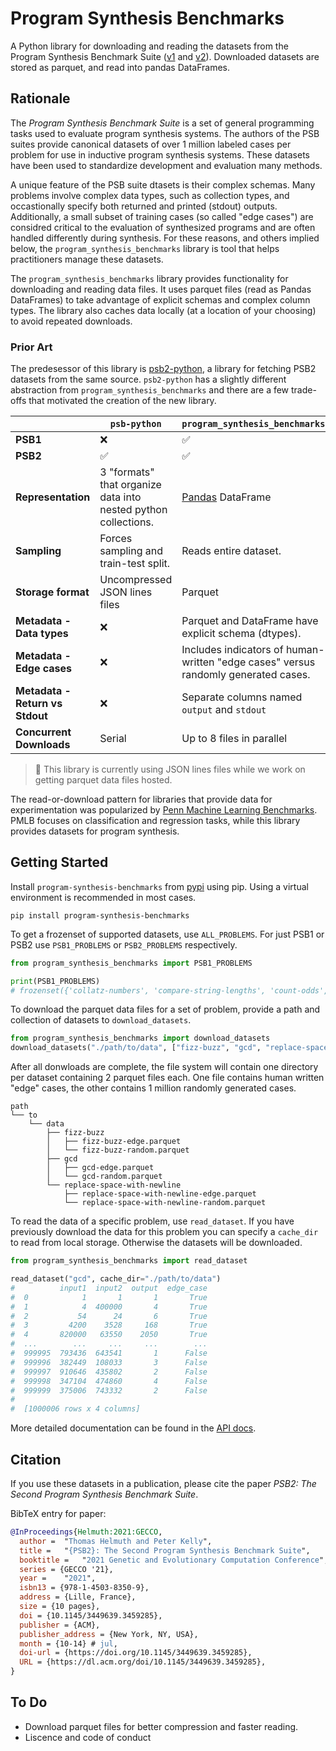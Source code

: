 # Program Synthesis Benchmarks

A Python library for downloading and reading the datasets from the Program Synthesis Benchmark Suite ([v1](https://cs.hamilton.edu/~thelmuth/Pubs/2015-GECCO-benchmark-suite.pdf) and [v2](https://arxiv.org/abs/2106.06086)). Downloaded datasets are stored as parquet, and read into
pandas DataFrames.

## Rationale

The _Program Synthesis Benchmark Suite_ is a set of general programming tasks used to evaluate program synthesis systems. The authors of the PSB suites provide canonical datasets of over 1 million labeled cases per problem for use in inductive program synthesis systems. These datasets have been used to standardize development and evaluation many methods.

A unique feature of the PSB suite dtasets is their complex schemas. Many problems involve complex data types, such as collection types, and occastionally specify both returned and printed (stdout) outputs. Additionally, a small subset of training cases (so called "edge cases") are considred critical to the evaluation of synthesized programs and are often handled differently during synthesis. For these reasons, and others implied below, the `program_synthesis_benchmarks` library is tool that helps practitioners manage these datasets.

The `program_synthesis_benchmarks` library provides functionality for downloading and reading data files. It uses parquet files (read as Pandas DataFrames) to take advantage of explicit schemas and complex column types. The library also caches data locally (at a location of your choosing) to avoid repeated downloads.

### Prior Art

The predesessor of this library is [psb2-python](https://github.com/thelmuth/psb2-python), a library for fetching PSB2 datasets from the same source. `psb2-python` has a slightly different abstraction from `program_synthesis_benchmarks` and there are a few trade-offs that motivated the creation of the new library.

|  | **`psb-python`** | **`program_synthesis_benchmarks`** |
|---|---|---|
| **PSB1** | :x: | :white_check_mark: |
| **PSB2** | :white_check_mark: | :white_check_mark: |
| **Representation** | 3 "formats" that organize data into nested python collections. | [Pandas](https://pandas.pydata.org/) DataFrame |
| **Sampling** | Forces sampling and train-test split. | Reads entire dataset. |
| **Storage format** | Uncompressed JSON lines files | Parquet |
| **Metadata - Data types** | :x: | Parquet and DataFrame have explicit schema (dtypes). |
| **Metadata - Edge cases** | :x: | Includes indicators of human-written "edge cases" versus randomly generated cases. |
| **Metadata - Return vs Stdout** | :x: | Separate columns named `output` and `stdout` |
| **Concurrent Downloads** | Serial | Up to 8 files in parallel |

> :no_entry_sign: This library is currently using JSON lines files while we work on getting parquet data files hosted.

The read-or-download pattern for libraries that provide data for experimentation was popularized by [Penn Machine Learning Benchmarks](https://github.com/EpistasisLab/pmlb). PMLB focuses on classification and regression tasks, while this library provides datasets for program synthesis.

## Getting Started

Install `program-synthesis-benchmarks` from [pypi](https://pypi.org/project/program-synthesis-benchmarks/) using pip. Using a virtual environment is recommended in most cases.

```commandline
pip install program-synthesis-benchmarks
```

To get a frozenset of supported datasets, use `ALL_PROBLEMS`. For just PSB1 or PSB2 use `PSB1_PROBLEMS` or `PSB2_PROBLEMS` respectively.

```python
from program_synthesis_benchmarks import PSB1_PROBLEMS

print(PSB1_PROBLEMS)
# frozenset({'collatz-numbers', 'compare-string-lengths', 'count-odds', 'digits', ... 
```

To download the parquet data files for a set of problem, provide a path and collection of datasets to `download_datasets`.

``` py
from program_synthesis_benchmarks import download_datasets
download_datasets("./path/to/data", ["fizz-buzz", "gcd", "replace-space-with-newline"])
```

After all donwloads are complete, the file system will contain one directory per dataset containing 2 parquet files each. One file contains human written "edge" cases, the other contains 1 million randomly generated cases.

```
path
└── to
    └── data
        ├── fizz-buzz
        │   ├── fizz-buzz-edge.parquet
        │   └── fizz-buzz-random.parquet
        ├── gcd
        │   ├── gcd-edge.parquet
        │   └── gcd-random.parquet
        └── replace-space-with-newline
            ├── replace-space-with-newline-edge.parquet
            └── replace-space-with-newline-random.parquet
```

To read the data of a specific problem, use `read_dataset`. If you have previously download the data for this problem you can specify a `cache_dir` to read from local storage. Otherwise the datasets will be downloaded.

``` py
from program_synthesis_benchmarks import read_dataset

read_dataset("gcd", cache_dir="./path/to/data")
#          input1  input2  output  edge_case
#  0            1       1       1       True
#  1            4  400000       4       True
#  2           54      24       6       True
#  3         4200    3528     168       True
#  4       820000   63550    2050       True
#  ...        ...     ...     ...        ...
#  999995  793436  643541       1      False
#  999996  382449  108033       3      False
#  999997  910646  435802       2      False
#  999998  347104  474860       4      False
#  999999  375006  743332       2      False
#
#  [1000006 rows x 4 columns]

```

More detailed documentation can be found in the [API docs](api/).


## Citation

If you use these datasets in a publication, please cite the paper *PSB2: The Second Program Synthesis Benchmark Suite*.

BibTeX entry for paper:

```bibtex
@InProceedings{Helmuth:2021:GECCO,
  author =	"Thomas Helmuth and Peter Kelly",
  title =	"{PSB2}: The Second Program Synthesis Benchmark Suite",
  booktitle =	"2021 Genetic and Evolutionary Computation Conference",
  series = {GECCO '21},
  year = 	"2021",
  isbn13 = {978-1-4503-8350-9},
  address = {Lille, France},
  size = {10 pages},
  doi = {10.1145/3449639.3459285},
  publisher = {ACM},
  publisher_address = {New York, NY, USA},
  month = {10-14} # jul,
  doi-url = {https://doi.org/10.1145/3449639.3459285},
  URL = {https://dl.acm.org/doi/10.1145/3449639.3459285},
}
```

## To Do

- Download parquet files for better compression and faster reading.
- Liscence and code of conduct
